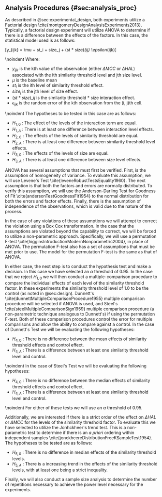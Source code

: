 ## Analysis Procedures {#sec:analysis_proc}

As described in @sec:experimental_design, both experiments utilize a Factorial design \cite{montgomeryDesignAnalysisExperiments2013}. Typically, a factorial design experiment will utilize ANOVA to determine if there is a difference between the effects of the factors. In this case, the statistical model used is as follows:

\[y_{ijk} = \mu + st_i + size_j + (st * size)_{ij} \epsilon_{ijk}\]

\noindent Where:

* $y_{ijk}$ is the kth value of the observation (either $\Delta MCC$ or $\Delta HAL$) associated with the ith similarity threshold level and jth size level.
* $\mu$ is the baseline mean
* $st_{i}$ is the ith level of similarity threshold effect.
* $size_{j}$ is the jth level of size effect.
* $(st * size)\_{ij}$ is the similarity threshold * size interaction effect.
* $\epsilon_{ijk}$ is the random error of the kth observation from the (i, j)th cell.

\noindent The hypotheses to be tested in this case are as follows:

* $H_{1,0}$ : The effect of the levels of the interaction term are equal.
* $H_{1,A}$ : There is at least one difference between interaction level effects.
* $H_{2,0}$ : The effects of the levels of similarity threshold are equal.
* $H_{2,A}$ : There is at least one difference between similarity threshold level effects.
* $H_{3,0}$ : The effects of the levels of size are equal.
* $H_{3,A}$ : There is at least one difference between size level effects.

ANOVA has several assumptions that must first be verified. First, is the assumption of homogeneity of variance. To evaluate this assumption, we will use Levene's Test \cite{leveneRobustTestsEquality1960}. The next assumption is that both the factors and errors are normally distributed. To verify this assumption, we will use the Anderson-Darling Test for Goodness of Fit \cite{andersonTestGoodnessFit1954} to the normal distribution for both the errors and factor effects. Finally, there is the assumption of independence of the observations, which is valid due to the nature of the process.

In the case of any violations of these assumptions we will attempt to correct the violation using a Box Cox transformation. In the case that the assumptions are violated beyond the capability to correct, we will be forced to utilize a non-parametric approach. Specifically, we will use a permutation F-test \cite{higginsIntroductionModernNonparametric2004}, in place of ANOVA. The permutation F-test also has a set of assumptions that must be met prior to use. The model for the permutation F-test is the same as that of ANOVA.

In either case, the next step is to conduct the hypothesis test and make a decision. In this case we have selected an $\alpha$ threshold of 0.95. In the case that we reject $H_{1,0}$ we will then conduct a multiple-comparison procedure to compare the individual effects of each level of the similarity threshold factor. In these experiments the similarity threshold level of 1.0 to be the control (as noted in @sec:design). Dunnett's \cite{dunnettMultipleComparisonProcedure1955} multiple comparison procedure will be selected if ANOVA is used, and Steel's \cite{steelMultipleComparisonSign1959} multiple comparison procedure (a non-parametric technique analogous to Dunnett's) if using the permutation F-test. Both of these comparison procedures control the error for multiple comparisons and allow the ability to compare against a control. In the case of Dunnett's Test we will be evaluating the following hypotheses:

* $H_{4,0}$ : There is no difference between the mean effects of similarity threshold effects and control effect.
* $H_{4,A}$ : There is a difference between at least one similarity threshold level and control.

\noindent In the case of Steel's Test we will be evaluating the following hypotheses:

* $H_{4,0}$ : There is no difference between the median effects of similarity threshold effects and control effect.
* $H_{4,A}$ : There is a difference between at least one similarity threshold level and control.

\noindent For either of these tests we will use an $\alpha$ threshold of 0.95.

Additionally, we are interested if there is a strict order of the effect on $\Delta HAL$ or $\Delta MCC$ for the levels of the similarity threshold factor. To evaluate this we have selected to utilize the Jonhckheer's trend test. This is a non-parametric test to determine if there is an *a priori* ordering within independent samples \cite{jonckheereDistributionFreeKSampleTest1954}. The hypotheses to be tested are as follows:

* $H_{5,0}$ : There is no difference in median effects of the similarity threshold levels.
* $H_{5,A}$ : There is a increasing trend in the effects of the similarity threshold levels, with at least one being a strict inequality.

Finally, we will also conduct a sample size analysis to determine the number of repetitions necessary to achieve the power level necessary for the experiments.
